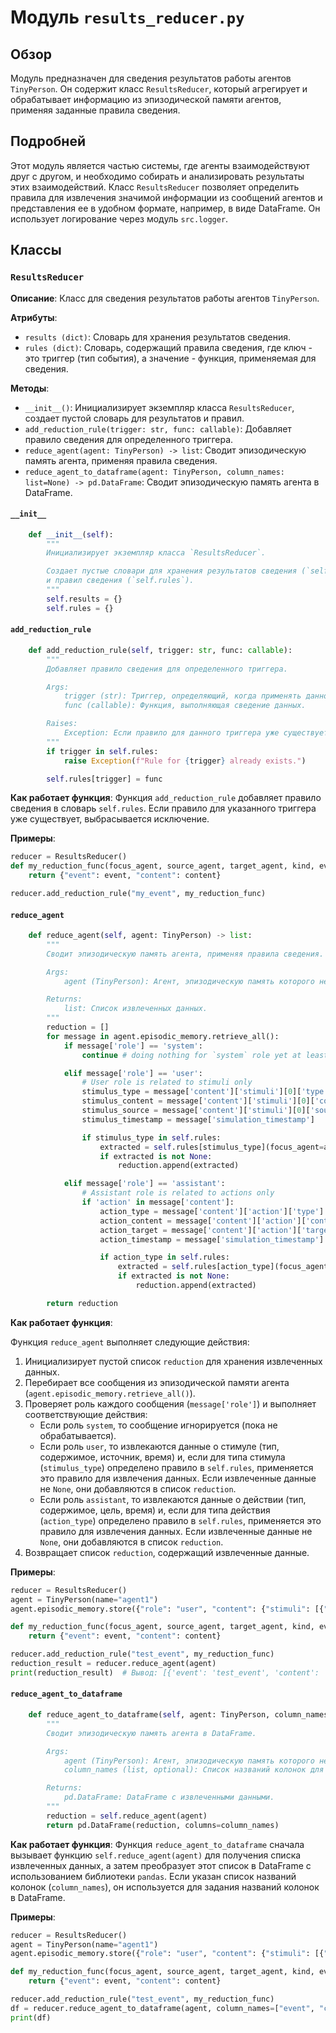 # Модуль `results_reducer.py`

## Обзор

Модуль предназначен для сведения результатов работы агентов `TinyPerson`. Он содержит класс `ResultsReducer`, который агрегирует и обрабатывает информацию из эпизодической памяти агентов, применяя заданные правила сведения.

## Подробней

Этот модуль является частью системы, где агенты взаимодействуют друг с другом, и необходимо собирать и анализировать результаты этих взаимодействий. Класс `ResultsReducer` позволяет определить правила для извлечения значимой информации из сообщений агентов и представления ее в удобном формате, например, в виде DataFrame.
Он использует логирование через модуль `src.logger`.

## Классы

### `ResultsReducer`

**Описание**: Класс для сведения результатов работы агентов `TinyPerson`.

**Атрибуты**:

- `results (dict)`: Словарь для хранения результатов сведения.
- `rules (dict)`: Словарь, содержащий правила сведения, где ключ - это триггер (тип события), а значение - функция, применяемая для сведения.

**Методы**:

- `__init__()`: Инициализирует экземпляр класса `ResultsReducer`, создает пустой словарь для результатов и правил.
- `add_reduction_rule(trigger: str, func: callable)`: Добавляет правило сведения для определенного триггера.
- `reduce_agent(agent: TinyPerson) -> list`: Сводит эпизодическую память агента, применяя правила сведения.
- `reduce_agent_to_dataframe(agent: TinyPerson, column_names: list=None) -> pd.DataFrame`: Сводит эпизодическую память агента в DataFrame.

#### `__init__`
```python
    def __init__(self):
        """
        Инициализирует экземпляр класса `ResultsReducer`.

        Создает пустые словари для хранения результатов сведения (`self.results`)
        и правил сведения (`self.rules`).
        """
        self.results = {}
        self.rules = {}
```

#### `add_reduction_rule`
```python
    def add_reduction_rule(self, trigger: str, func: callable):
        """
        Добавляет правило сведения для определенного триггера.

        Args:
            trigger (str): Триггер, определяющий, когда применять данное правило.
            func (callable): Функция, выполняющая сведение данных.

        Raises:
            Exception: Если правило для данного триггера уже существует.
        """
        if trigger in self.rules:
            raise Exception(f"Rule for {trigger} already exists.")

        self.rules[trigger] = func
```

**Как работает функция**:
Функция `add_reduction_rule` добавляет правило сведения в словарь `self.rules`. Если правило для указанного триггера уже существует, выбрасывается исключение.

**Примеры**:
```python
reducer = ResultsReducer()
def my_reduction_func(focus_agent, source_agent, target_agent, kind, event, content, timestamp):
    return {"event": event, "content": content}

reducer.add_reduction_rule("my_event", my_reduction_func)
```

#### `reduce_agent`
```python
    def reduce_agent(self, agent: TinyPerson) -> list:
        """
        Сводит эпизодическую память агента, применяя правила сведения.

        Args:
            agent (TinyPerson): Агент, эпизодическую память которого необходимо свести.

        Returns:
            list: Список извлеченных данных.
        """
        reduction = []
        for message in agent.episodic_memory.retrieve_all():
            if message['role'] == 'system':
                continue # doing nothing for `system` role yet at least

            elif message['role'] == 'user':
                # User role is related to stimuli only
                stimulus_type = message['content']['stimuli'][0]['type']
                stimulus_content = message['content']['stimuli'][0]['content']
                stimulus_source = message['content']['stimuli'][0]['source']
                stimulus_timestamp = message['simulation_timestamp']

                if stimulus_type in self.rules:
                    extracted = self.rules[stimulus_type](focus_agent=agent, source_agent=TinyPerson.get_agent_by_name(stimulus_source), target_agent=agent, kind='stimulus', event=stimulus_type, content=stimulus_content, timestamp=stimulus_timestamp)
                    if extracted is not None:
                        reduction.append(extracted)

            elif message['role'] == 'assistant':
                # Assistant role is related to actions only
                if 'action' in message['content']:
                    action_type = message['content']['action']['type']
                    action_content = message['content']['action']['content']
                    action_target = message['content']['action']['target']
                    action_timestamp = message['simulation_timestamp']

                    if action_type in self.rules:
                        extracted = self.rules[action_type](focus_agent=agent, source_agent=agent, target_agent=TinyPerson.get_agent_by_name(action_target), kind='action', event=action_type, content=action_content, timestamp=action_timestamp)
                        if extracted is not None:
                            reduction.append(extracted)

        return reduction
```

**Как работает функция**:

Функция `reduce_agent` выполняет следующие действия:

1.  Инициализирует пустой список `reduction` для хранения извлеченных данных.
2.  Перебирает все сообщения из эпизодической памяти агента (`agent.episodic_memory.retrieve_all()`).
3.  Проверяет роль каждого сообщения (`message['role']`) и выполняет соответствующие действия:
    *   Если роль `system`, то сообщение игнорируется (пока не обрабатывается).
    *   Если роль `user`, то извлекаются данные о стимуле (тип, содержимое, источник, время) и, если для типа стимула (`stimulus_type`) определено правило в `self.rules`, применяется это правило для извлечения данных. Если извлеченные данные не `None`, они добавляются в список `reduction`.
    *   Если роль `assistant`, то извлекаются данные о действии (тип, содержимое, цель, время) и, если для типа действия (`action_type`) определено правило в `self.rules`, применяется это правило для извлечения данных. Если извлеченные данные не `None`, они добавляются в список `reduction`.
4.  Возвращает список `reduction`, содержащий извлеченные данные.

**Примеры**:
```python
reducer = ResultsReducer()
agent = TinyPerson(name="agent1")
agent.episodic_memory.store({"role": "user", "content": {"stimuli": [{"type": "test_event", "content": "test_content", "source": "agent2"}]}, "simulation_timestamp": 1})

def my_reduction_func(focus_agent, source_agent, target_agent, kind, event, content, timestamp):
    return {"event": event, "content": content}

reducer.add_reduction_rule("test_event", my_reduction_func)
reduction_result = reducer.reduce_agent(agent)
print(reduction_result)  # Вывод: [{'event': 'test_event', 'content': 'test_content'}]
```

#### `reduce_agent_to_dataframe`
```python
    def reduce_agent_to_dataframe(self, agent: TinyPerson, column_names: list=None) -> pd.DataFrame:
        """
        Сводит эпизодическую память агента в DataFrame.

        Args:
            agent (TinyPerson): Агент, эпизодическую память которого необходимо свести.
            column_names (list, optional): Список названий колонок для DataFrame. По умолчанию `None`.

        Returns:
            pd.DataFrame: DataFrame с извлеченными данными.
        """
        reduction = self.reduce_agent(agent)
        return pd.DataFrame(reduction, columns=column_names)
```

**Как работает функция**:
Функция `reduce_agent_to_dataframe` сначала вызывает функцию `self.reduce_agent(agent)` для получения списка извлеченных данных, а затем преобразует этот список в DataFrame с использованием библиотеки `pandas`. Если указан список названий колонок (`column_names`), он используется для задания названий колонок в DataFrame.

**Примеры**:
```python
reducer = ResultsReducer()
agent = TinyPerson(name="agent1")
agent.episodic_memory.store({"role": "user", "content": {"stimuli": [{"type": "test_event", "content": "test_content", "source": "agent2"}]}, "simulation_timestamp": 1})

def my_reduction_func(focus_agent, source_agent, target_agent, kind, event, content, timestamp):
    return {"event": event, "content": content}

reducer.add_reduction_rule("test_event", my_reduction_func)
df = reducer.reduce_agent_to_dataframe(agent, column_names=["event", "content"])
print(df)